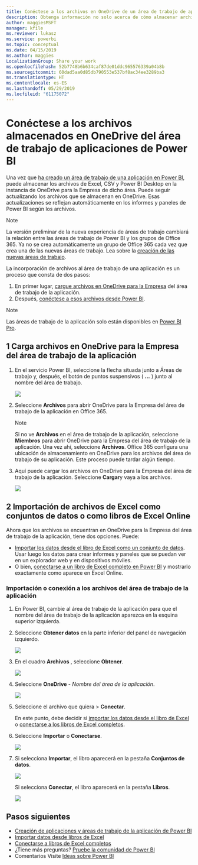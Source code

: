 ```yaml
---
title: Conéctese a los archivos en OneDrive de un área de trabajo de aplicaciones de Power BI
description: Obtenga información no solo acerca de cómo almacenar archivos de Excel, CSV y Power BI Desktop, sino también de cómo conectarse a ellos en el OneDrive de su área de trabajo de la aplicación de Power BI.
author: maggiesMSFT
manager: kfile
ms.reviewer: lukasz
ms.service: powerbi
ms.topic: conceptual
ms.date: 04/15/2019
ms.author: maggies
LocalizationGroup: Share your work
ms.openlocfilehash: 52b7748b6b634caf87de01ddc965576339a04b8b
ms.sourcegitcommit: 60dad5aa0d85db790553e537bf8ac34ee3289ba3
ms.translationtype: HT
ms.contentlocale: es-ES
ms.lasthandoff: 05/29/2019
ms.locfileid: "61175072"
---
```

# <a name="connect-to-files-stored-in-onedrive-for-your-power-bi-app-workspace"></a>Conéctese a los archivos almacenados en OneDrive del área de trabajo de aplicaciones de Power BI
Una vez que [ha creado un área de trabajo de una aplicación en Power BI](service-create-distribute-apps.md), puede almacenar los archivos de Excel, CSV y Power BI Desktop en la instancia de OneDrive para la Empresa de dicho área. Puede seguir actualizando los archivos que se almacenan en OneDrive. Esas actualizaciones se reflejan automáticamente en los informes y paneles de Power BI según los archivos. 

> [!NOTE]
> La versión preliminar de la nueva experiencia de áreas de trabajo cambiará la relación entre las áreas de trabajo de Power BI y los grupos de Office 365. Ya no se crea automáticamente un grupo de Office 365 cada vez que crea una de las nuevas áreas de trabajo. Lea sobre la [creación de las nuevas áreas de trabajo](service-create-the-new-workspaces.md).

La incorporación de archivos al área de trabajo de una aplicación es un proceso que consta de dos pasos: 

1. En primer lugar, [cargue archivos en OneDrive para la Empresa](service-connect-to-files-in-app-workspace-onedrive-for-business.md#1-upload-files-to-the-onedrive-for-business-for-your-app-workspace) del área de trabajo de la aplicación.
2. Después, [conéctese a esos archivos desde Power BI](service-connect-to-files-in-app-workspace-onedrive-for-business.md#2-import-excel-files-as-datasets-or-as-excel-online-workbooks).

> [!NOTE]
> Las áreas de trabajo de la aplicación solo están disponibles en [Power BI Pro](service-features-license-type.md).
> 

## <a name="1-upload-files-to-the-onedrive-for-business-for-your-app-workspace"></a>1 Carga archivos en OneDrive para la Empresa del área de trabajo de la aplicación
1. En el servicio Power BI, seleccione la flecha situada junto a Áreas de trabajo y, después, el botón de puntos suspensivos ( **...** ) junto al nombre del área de trabajo. 
   
   ![](media/service-connect-to-files-in-app-workspace-onedrive-for-business/power-bi-app-ellipsis.png)
2. Seleccione **Archivos** para abrir OneDrive para la Empresa del área de trabajo de la aplicación en Office 365.
   
   > [!NOTE]
   > Si no ve **Archivos** en el área de trabajo de la aplicación, seleccione **Miembros** para abrir OneDrive para la Empresa del área de trabajo de la aplicación. Una vez ahí, seleccione **Archivos**. Office 365 configura una ubicación de almacenamiento en OneDrive para los archivos del área de trabajo de su aplicación. Este proceso puede tardar algún tiempo. 
   > 
   > 
3. Aquí puede cargar los archivos en OneDrive para la Empresa del área de trabajo de la aplicación. Seleccione **Cargar**y vaya a los archivos.
   
   ![](media/service-connect-to-files-in-app-workspace-onedrive-for-business/pbi_grpfilesonedrive.png)

## <a name="2-import-excel-files-as-datasets-or-as-excel-online-workbooks"></a>2 Importación de archivos de Excel como conjuntos de datos o como libros de Excel Online
Ahora que los archivos se encuentran en OneDrive para la Empresa del área de trabajo de la aplicación, tiene dos opciones. Puede: 

* [Importar los datos desde el libro de Excel como un conjunto de datos](service-get-data-from-files.md). Usar luego los datos para crear informes y paneles que se puedan ver en un explorador web y en dispositivos móviles.
* O bien, [conectarse a un libro de Excel completo en Power BI](service-excel-workbook-files.md) y mostrarlo exactamente como aparece en Excel Online.

### <a name="import-or-connect-to-the-files-in-your-app-workspace"></a>Importación o conexión a los archivos del área de trabajo de la aplicación
1. En Power BI, cambie al área de trabajo de la aplicación para que el nombre del área de trabajo de la aplicación aparezca en la esquina superior izquierda. 
2. Seleccione **Obtener datos** en la parte inferior del panel de navegación izquierdo. 
   
   ![](media/service-connect-to-files-in-app-workspace-onedrive-for-business/power-bi-app-get-data-button.png)
3. En el cuadro **Archivos** , seleccione **Obtener**.
   
   ![](media/service-connect-to-files-in-app-workspace-onedrive-for-business/pbi_getfiles.png)
4. Seleccione **OneDrive** - *Nombre del área de la aplicación*.
   
    ![](media/service-connect-to-files-in-app-workspace-onedrive-for-business/pbi_grp_one_drive_shrpt.png)
5. Seleccione el archivo que quiera > **Conectar**.
   
    En este punto, debe decidir si [importar los datos desde el libro de Excel](service-get-data-from-files.md) o [conectarse a los libros de Excel completos](service-excel-workbook-files.md).
6. Seleccione **Importar** o **Conectarse**.
   
    ![](media/service-connect-to-files-in-app-workspace-onedrive-for-business/pbi_importexceldataorwholecrop.png)
7. Si selecciona **Importar**, el libro aparecerá en la pestaña **Conjuntos de datos**. 
   
    ![](media/service-connect-to-files-in-app-workspace-onedrive-for-business/power-bi-app-excel-file-import.png)
   
    Si selecciona **Conectar**, el libro aparecerá en la pestaña **Libros**.
   
    ![](media/service-connect-to-files-in-app-workspace-onedrive-for-business/power-bi-app-excel-file-connect.png)

## <a name="next-steps"></a>Pasos siguientes
* [Creación de aplicaciones y áreas de trabajo de la aplicación de Power BI](service-create-distribute-apps.md)
* [Importar datos desde libros de Excel](service-get-data-from-files.md)
* [Conectarse a libros de Excel completos](service-excel-workbook-files.md)
* ¿Tiene más preguntas? [Pruebe la comunidad de Power BI](http://community.powerbi.com/)
* Comentarios Visite [Ideas sobre Power BI](https://ideas.powerbi.com/forums/265200-power-bi)

